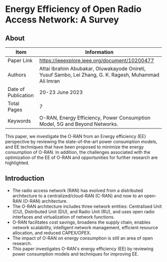 # Energy Efficiency of Open Radio Access Network: A Survey

## About

| Item | Information | 
| -------- | -------- | 
|Paper Link|https://ieeexplore.ieee.org/document/10200477|
|Authors|Attai Ibrahim Abubakar, Oluwakayode Onireti, Yusuf Sambo, Lei Zhang, G. K. Ragesh, Muhammad Ali Imran|
|Date of Publication|20-23 June 2023|
|Total Pages|7|
|Keywords|O-RAN, Energy Efficiency, Power Consumption Model, 5G and Beyond Networks.|

This paper, we investigate the O-RAN from an Energy efficiency (EE) perspective by reviewing the state-of-the-art power consumption models, and EE techniques that have been proposed to minimize the energy consumption of O-RAN. In addition, the challenges associated with the optimization of the EE of O-RAN and opportunities for further research are highlighted.

## Introduction
* The radio access network (RAN) has evolved from a distributed architecture to a centralized/cloud-RAN (C-RAN) and now to an open-RAN (O-RAN) architecture.
* The O-RAN architecture includes three network entities: Centralised Unit (CU), Distributed Unit (DU), and Radio Unit (RU), and uses open radio interfaces and virtualization of network functions.
* O-RAN facilitates cost savings, broadens the supply chain, enables network scalability, intelligent network management, efficient resource allocation, and reduced CAPEX/OPEX.
* The impact of O-RAN on energy consumption is still an area of open research.
* This paper investigates O-RAN's energy efficiency (EE) by reviewing power consumption models and techniques for improving EE.
